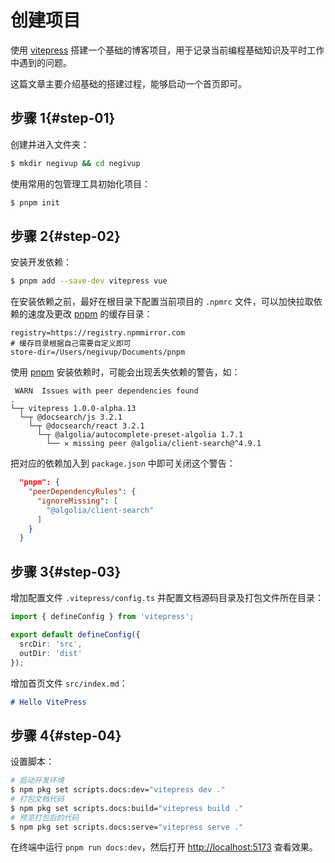 # 创建项目

使用 [vitepress](https://github.com/vuejs/vitepress) 搭建一个基础的博客项目，用于记录当前编程基础知识及平时工作中遇到的问题。

这篇文章主要介绍基础的搭建过程，能够启动一个首页即可。

## 步骤 1{#step-01}

创建并进入文件夹：

```bash
$ mkdir negivup && cd negivup
```

使用常用的包管理工具初始化项目：

```bash
$ pnpm init
```

## 步骤 2{#step-02}

安装开发依赖：

```bash
$ pnpm add --save-dev vitepress vue
```

在安装依赖之前，最好在根目录下配置当前项目的 `.npmrc` 文件，可以加快拉取依赖的速度及更改 [pnpm](https://github.com/pnpm/pnpm) 的缓存目录：

```
registry=https://registry.npmmirror.com
# 缓存目录根据自己需要自定义即可
store-dir=/Users/negivup/Documents/pnpm
```

使用 [pnpm](https://github.com/pnpm/pnpm) 安装依赖时，可能会出现丢失依赖的警告，如：

```
 WARN  Issues with peer dependencies found
.
└─┬ vitepress 1.0.0-alpha.13
  └─┬ @docsearch/js 3.2.1
    └─┬ @docsearch/react 3.2.1
      └─┬ @algolia/autocomplete-preset-algolia 1.7.1
        └── ✕ missing peer @algolia/client-search@^4.9.1
```

把对应的依赖加入到 `package.json` 中即可关闭这个警告：

```json
  "pnpm": {
    "peerDependencyRules": {
      "ignoreMissing": [
        "@algolia/client-search"
      ]
    }
  }
```

## 步骤 3{#step-03}

增加配置文件 `.vitepress/config.ts` 并配置文档源码目录及打包文件所在目录：

```ts
import { defineConfig } from 'vitepress';

export default defineConfig({
  srcDir: 'src',
  outDir: 'dist'
});
```

增加首页文件 `src/index.md`：

```md
# Hello VitePress
```

## 步骤 4{#step-04}

设置脚本：

```bash
# 启动开发环境
$ npm pkg set scripts.docs:dev="vitepress dev ."
# 打包文档代码
$ npm pkg set scripts.docs:build="vitepress build ."
# 预览打包后的代码
$ npm pkg set scripts.docs:serve="vitepress serve ."
```

在终端中运行 `pnpm run docs:dev`，然后打开 [http://localhost:5173](http://localhost:5173) 查看效果。
